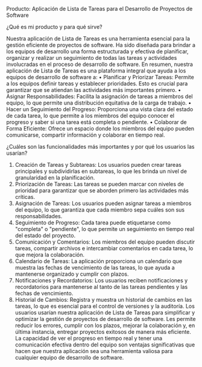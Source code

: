 Producto: Aplicación de Lista de Tareas para el Desarrollo de Proyectos de Software

¿Qué es mi producto y para qué sirve?

Nuestra aplicación de Lista de Tareas es una herramienta esencial para la gestión eficiente de proyectos de software. Ha sido diseñada para brindar a los equipos de desarrollo una forma estructurada y efectiva de planificar, organizar y realizar un seguimiento de todas las tareas y actividades involucradas en el proceso de desarrollo de software.
En resumen, nuestra aplicación de Lista de Tareas es una plataforma integral que ayuda a los equipos de desarrollo de software a:
•	Planificar y Priorizar Tareas: Permite a los equipos definir tareas y establecer prioridades. Esto es crucial para garantizar que se atiendan las actividades más importantes primero.
•	Asignar Responsabilidades: Facilita la asignación de tareas a miembros del equipo, lo que permite una distribución equitativa de la carga de trabajo.
•	Hacer un Seguimiento del Progreso: Proporciona una vista clara del estado de cada tarea, lo que permite a los miembros del equipo conocer el progreso y saber si una tarea está completa o pendiente.
•	Colaborar de Forma Eficiente: Ofrece un espacio donde los miembros del equipo pueden comunicarse, compartir información y colaborar en tiempo real.

¿Cuáles son las funcionalidades más importantes y por qué los usuarios las usarían?

1.	Creación de Tareas y Subtareas: Los usuarios pueden crear tareas principales y subdividirlas en subtareas, lo que les brinda un nivel de granularidad en la planificación.
2.	Priorización de Tareas: Las tareas se pueden marcar con niveles de prioridad para garantizar que se aborden primero las actividades más críticas.
3.	Asignación de Tareas: Los usuarios pueden asignar tareas a miembros del equipo, lo que garantiza que cada miembro sepa cuáles son sus responsabilidades.
4.	Seguimiento de Progreso: Cada tarea puede etiquetarse como "completa" o "pendiente", lo que permite un seguimiento en tiempo real del estado del proyecto.
5.	Comunicación y Comentarios: Los miembros del equipo pueden discutir tareas, compartir archivos e intercambiar comentarios en cada tarea, lo que mejora la colaboración.
6.	Calendario de Tareas: La aplicación proporciona un calendario que muestra las fechas de vencimiento de las tareas, lo que ayuda a mantenerse organizado y cumplir con plazos.
7.	Notificaciones y Recordatorios: Los usuarios reciben notificaciones y recordatorios para mantenerse al tanto de las tareas pendientes y las fechas de vencimiento.
8.	Historial de Cambios: Registra y muestra un historial de cambios en las tareas, lo que es esencial para el control de versiones y la auditoría.
Los usuarios usarían nuestra aplicación de Lista de Tareas para simplificar y optimizar la gestión de proyectos de desarrollo de software. Les permite reducir los errores, cumplir con los plazos, mejorar la colaboración y, en última instancia, entregar proyectos exitosos de manera más eficiente. La capacidad de ver el progreso en tiempo real y tener una comunicación efectiva dentro del equipo son ventajas significativas que hacen que nuestra aplicación sea una herramienta valiosa para cualquier equipo de desarrollo de software.

